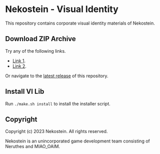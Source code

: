 # Nekostein - Visual Identity

This repository contains corporate visual identity materials of Nekostein.


## Download ZIP Archive

Try any of the following links.

- [Link 1](https://pub-714f8d634e8f451d9f2fe91a4debfa23.r2.dev/keep/nekostein-vi/Nekostein-VI.zip--932cd19c36bdde979f5fefbd23876e61.zip).
- [Link 2](https://minio.neruthes.xyz/oss/keep/nekostein-vi/Nekostein-VI.zip--932cd19c36bdde979f5fefbd23876e61.zip).

Or navigate to the [latest release](https://github.com/nekostein/nekostein-vi/releases/latest) of this repository.


## Install VI Lib

Run `./make.sh install` to install the installer script.


## Copyright

Copyright (c) 2023 Nekostein. All rights reserved.

Nekostein is an unincorporated game development team consisting of Neruthes and MIAO_OAIM.
